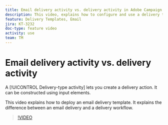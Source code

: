 ```yaml
---
title: Email delivery activity vs. delivery activity in Adobe Campaign Classic
description: This video, explains how to configure and use a delivery template.
feature: Delivery Templates, Email
jira: KT-3232
doc-type: feature video
activity: use
team: TM
---
```


# Email delivery activity vs. delivery activity

A [!UICONTROL Delivery-type activity] lets you create a delivery action. It can be constructed using input elements.

This video explains how to deploy an email delivery template. It explains the difference between an email delivery and a delivery workflow.

>[!VIDEO](https://video.tv.adobe.com/v/24065?quality=12&learn=on)
